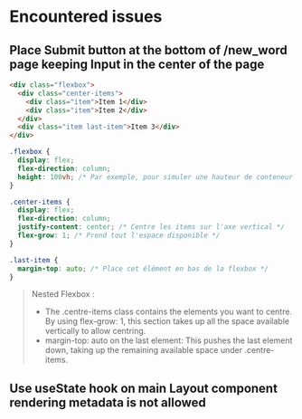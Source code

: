 # Encountered issues

## Place Submit button at the bottom of /new_word page keeping Input in the center of the page

```html
<div class="flexbox">
  <div class="center-items">
    <div class="item">Item 1</div>
    <div class="item">Item 2</div>
  </div>
  <div class="item last-item">Item 3</div>
</div>
```

```css
.flexbox {
  display: flex;
  flex-direction: column;
  height: 100vh; /* Par exemple, pour simuler une hauteur de conteneur */
}

.center-items {
  display: flex;
  flex-direction: column;
  justify-content: center; /* Centre les items sur l'axe vertical */
  flex-grow: 1; /* Prend tout l'espace disponible */
}

.last-item {
  margin-top: auto; /* Place cet élément en bas de la flexbox */
}
```

> Nested Flexbox :
>
> - The .centre-items class contains the elements you want to centre. By using flex-grow: 1, this section takes up all the space available vertically to allow centring.
> - margin-top: auto on the last element:
> This pushes the last element down, taking up the remaining available space under .centre-items.

## Use useState hook on main Layout component rendering metadata is not allowed